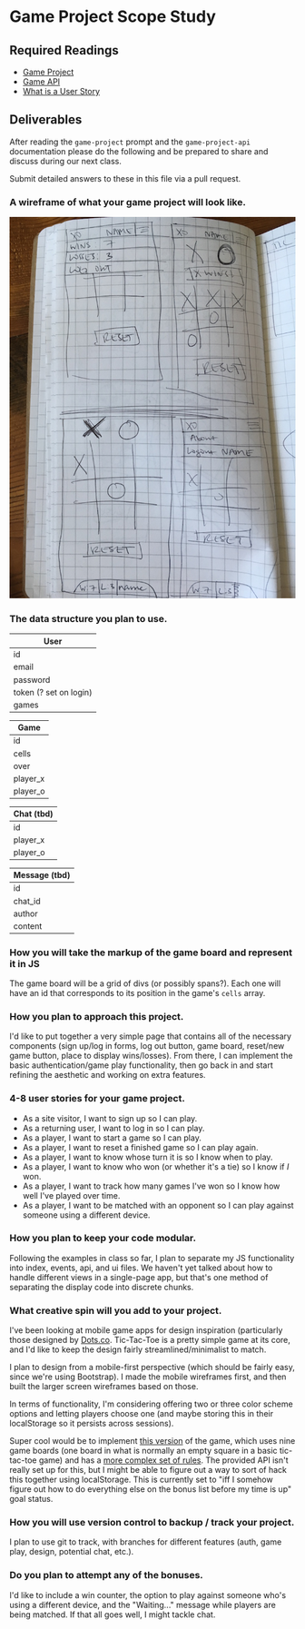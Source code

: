 # Game Project Scope Study

## Required Readings

-   [Game Project](https://github.com/ga-wdi-boston/game-project)
-   [Game API](https://github.com/ga-wdi-boston/game-project-api)
-   [What is a User Story](http://searchsoftwarequality.techtarget.com/definition/user-story)

## Deliverables

After reading the `game-project` prompt and the `game-project-api` documentation
please do the following and be prepared to share and discuss during our next
class.

Submit detailed answers to these in this file via a pull request.

### A wireframe of what your game project will look like.

![Mobile wireframes](https://github.com/rebekahheacock/game-project-scope-study/blob/response/mobile_01.jpeg)

### The data structure you plan to use.

| User |
| --- |
| id | 
| email | 
| password | 
| token (? set on login) | 
| games | 

| Game |
| --- |
| id | 
| cells |
| over |
| player_x |
| player_o |  

| Chat (tbd) |
| --- |
| id |
| player_x |
| player_o |

| Message (tbd) |
| --- |
| id |
| chat_id |
| author |
| content |


### How you will take the markup of the game board and represent it in JS

The game board will be a grid of divs (or possibly spans?). Each one will have an id that corresponds to its position in the game's `cells` array.

### How you plan to approach this project.
I'd like to put together a very simple page that contains all of the necessary components (sign up/log in forms, log out button, game board, reset/new game button, place to display wins/losses). From there, I can implement the basic authentication/game play functionality, then go back in and start refining the aesthetic and working on extra features.

### 4-8 user stories for your game project.
- As a site visitor, I want to sign up so I can play.
- As a returning user, I want to log in so I can play.
- As a player, I want to start a game so I can play.
- As a player, I want to reset a finished game so I can play again.
- As a player, I want to know whose turn it is so I know when to play.
- As a player, I want to know who won (or whether it's a tie) so I know if *I* won.
- As a player, I want to track how many games I've won so I know how well I've played over time.
- As a player, I want to be matched with an opponent so I can play against someone using a different device.

### How you plan to keep your code modular.
Following the examples in class so far, I plan to separate my JS functionality into index, events, api, and ui files. We haven't yet talked about how to handle different views in a single-page app, but that's one method of separating the display code into discrete chunks. 

### What creative spin will you add to your project.
I've been looking at mobile game apps for design inspiration (particularly those designed by [Dots.co](https://www.dots.co/). Tic-Tac-Toe is a pretty simple game at its core, and I'd like to keep the design fairly streamlined/minimalist to match. 

I plan to design from a mobile-first perspective (which should be fairly easy, since we're using Bootstrap). I made the mobile wireframes first, and then built the larger screen wireframes based on those.

In terms of functionality, I'm considering offering two or three color scheme options and letting players choose one (and maybe storing this in their localStorage so it persists across sessions).

Super cool would be to implement [this version](http://tabtimes.com/how-two-developers-turned-age-old-game-something-much-more-12963/) of the game, which uses nine game boards (one board in what is normally an empty square in a basic tic-tac-toe game) and has a [more complex set of rules](https://mathwithbaddrawings.com/2013/06/16/ultimate-tic-tac-toe/). The provided API isn't really set up for this, but I might be able to figure out a way to sort of hack this together using localStorage. This is currently set to "iff I somehow figure out how to do everything else on the bonus list before my time is up" goal status.

### How you will use version control to backup / track your project.
I plan to use git to track, with branches for different features (auth, game play, design, potential chat, etc.).

### Do you plan to attempt any of the bonuses.
I'd like to include a win counter, the option to play against someone who's using a different device, and the "Waiting..." message while players are being matched. If that all goes well, I might tackle chat.
